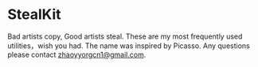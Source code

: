 # StealKit
Bad artists copy, Good artists steal. These are my most frequently used utilities，wish you had. The name was inspired by Picasso. Any questions please contact zhaoyyorgcn1@gmail.com.